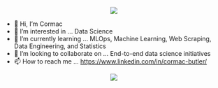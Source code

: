 <p align="center">
  <img src="https://media.giphy.com/media/8aUF3I4EttyPIXDIfz/giphy.gif" />
</p>

- 👋 Hi, I’m Cormac
- 👀 I’m interested in ... Data Science
- 🌱 I’m currently learning ... MLOps, Machine Learning, Web Scraping, Data Engineering, and Statistics
- 💞️ I’m looking to collaborate on ... End-to-end data science initiatives
- 📫 How to reach me ... https://www.linkedin.com/in/cormac-butler/

<!---
butlerc9/butlerc9 is a ✨ special ✨ repository because its `README.md` (this file) appears on your GitHub profile.
You can click the Preview link to take a look at your changes.
--->
<p align="center">
  <img src="https://media.giphy.com/media/fPI2ymej8ZEBI332VN/giphy.gif" />
</p>

